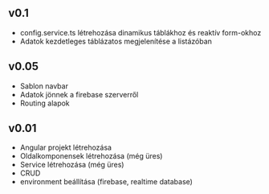 ## v0.1
- config.service.ts létrehozása dinamikus táblákhoz és reaktív form-okhoz
- Adatok kezdetleges táblázatos megjelenítése a listázóban

## v0.05
- Sablon navbar
- Adatok jönnek a firebase szerverről
- Routing alapok

## v0.01
- Angular projekt létrehozása
- Oldalkomponensek létrehozása (még üres)
- Service létrehozása (még üres)
- CRUD
- environment beállítása (firebase, realtime database)
